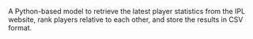 A Python-based model to retrieve the latest player statistics from the IPL website, rank players relative to each other, and store the results in CSV format.
